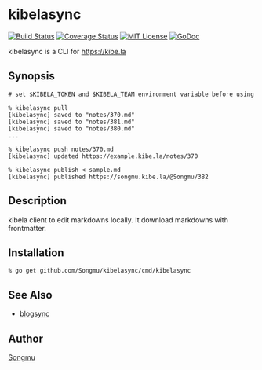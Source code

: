 kibelasync
=======

[![Build Status](https://travis-ci.org/Songmu/kibelasync.svg?branch=master)][travis]
[![Coverage Status](https://coveralls.io/repos/Songmu/kibelasync/badge.svg?branch=master)][coveralls]
[![MIT License](http://img.shields.io/badge/license-MIT-blue.svg?style=flat-square)][license]
[![GoDoc](https://godoc.org/github.com/Songmu/kibelasync?status.svg)][godoc]

[travis]: https://travis-ci.org/Songmu/kibelasync
[coveralls]: https://coveralls.io/r/Songmu/kibelasync?branch=master
[license]: https://github.com/Songmu/kibelasync/blob/master/LICENSE
[godoc]: https://godoc.org/github.com/Songmu/kibelasync

kibelasync is a CLI for https://kibe.la

## Synopsis

```console
# set $KIBELA_TOKEN and $KIBELA_TEAM environment variable before using

% kibelasync pull
[kibelasync] saved to "notes/370.md"
[kibelasync] saved to "notes/381.md"
[kibelasync] saved to "notes/380.md"
...

% kibelasync push notes/370.md
[kibelasync] updated https://example.kibe.la/notes/370

% kibelasync publish < sample.md
[kibelasync] published https://songmu.kibe.la/@Songmu/382
```

## Description

kibela client to edit markdowns locally. It download markdowns with frontmatter.

## Installation

```console
% go get github.com/Songmu/kibelasync/cmd/kibelasync
```

## See Also

- [blogsync](https://github.com/motemen/blogsync)

## Author

[Songmu](https://github.com/Songmu)
